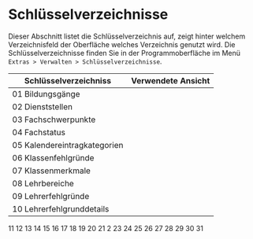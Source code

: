 # Schlüsselverzeichnisse

Dieser Abschnitt listet die Schlüsselverzeichnis auf, zeigt hinter welchem Verzeichnisfeld der Oberfläche welches Verzeichnis genutzt wird. Die Schlüsselverzeichnisse finden Sie in der Programmoberfläche im Menü `Extras > Verwalten > Schlüsselverzeichnisse`.

Schlüsselverzeichniss | Verwendete Ansicht
-|-
01 Bildungsgänge|
02 Dienststellen|
03 Fachschwerpunkte|
04 Fachstatus|
05 Kalendereintragkategorien|
06 Klassenfehlgründe|
07 Klassenmerkmale|
08 Lehrbereiche|
09 Lehrerfehlgründe|
10 Lehrerfehlgrunddetails|
11
12
13
14
15
16
17
18
19
20
21
2
23
24
25
26
27
28
29
30
31
